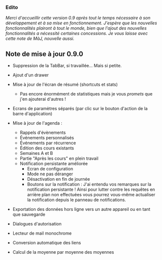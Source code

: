 ### Edito

_Merci d'accueillir cette version 0.9 après tout le temps nécessaire à son développement et à sa mise en fonctionnement. J'espère que les nouvelles fonctionnalités plairont à tout le monde, bien que l'ajout des nouvelles fonctionnalités a nécessité certaines concessions. Je vous laisse avec cette note de MàJ, nouvelle aussi._

## Note de mise à jour 0.9.0

- Suppression de la TabBar, si travaillée... Mais si petite.

- Ajout d'un drawer

- Mise à jour de l'écran de résumé (shortcuts et stats)
  - Pas encore énormément de statistiques mais je vous *promets* que j'en ajouterai d'autres !

- Ecrans de paramètres séparés (par clic sur le bouton d'action de la barre d'application)

- Mise à jour de l'agenda :

  - Rappels d'évènements
  - Événements personnalisés
  - Événements par récurrence
  - Édition des cours existants
  - Semaines A et B
  - Partie "Après les cours" en plein travail
  - Notification persistante améliorée
    - Ecran de configuration
    - Mode ne pas déranger
    - Désactivation en fin de journée
    - Boutons sur la notification : J'ai entendu vos remarques sur la notification persistante ! Ainsi pour lutter contre les requêtes en arrière plan non effectuées vous pourrez vous-même actualiser la notification depuis le panneau de notifications.

- Exportation des données hors ligne vers un autre appareil ou en tant que sauvegarde

- Dialogues d'autorisation

- Lecteur de mail monochrome

- Conversion automatique des liens

- Calcul de la moyenne par moyenne des moyennes
